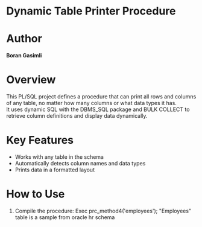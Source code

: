 # Dynamic Table Printer Procedure

# Author  
**Boran Gasimli**

# Overview  
This PL/SQL project defines a procedure that can print all rows and columns of any table, no matter how many columns or what data types it has.  
It uses dynamic SQL with the DBMS_SQL package and BULK COLLECT to retrieve column definitions and display data dynamically.

# Key Features  
- Works with any table in the schema  
- Automatically detects column names and data types  
- Prints data in a formatted layout  

# How to Use  
1. Compile the procedure:
 Exec prc_method4('employees');
 "Employees" table is a sample from oracle hr schema
